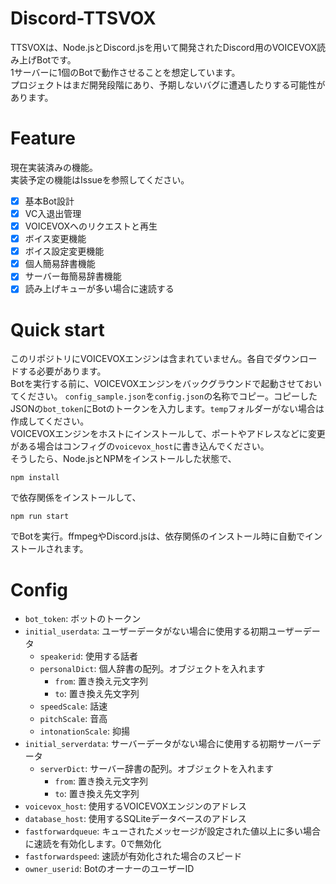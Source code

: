 # Discord-TTSVOX
TTSVOXは、Node.jsとDiscord.jsを用いて開発されたDiscord用のVOICEVOX読み上げBotです。   
1サーバーに1個のBotで動作させることを想定しています。   
プロジェクトはまだ開発段階にあり、予期しないバグに遭遇したりする可能性があります。

# Feature
現在実装済みの機能。   
実装予定の機能はIssueを参照してください。
- [x] 基本Bot設計
- [x] VC入退出管理
- [x] VOICEVOXへのリクエストと再生
- [x] ボイス変更機能
- [x] ボイス設定変更機能
- [x] 個人簡易辞書機能
- [x] サーバー毎簡易辞書機能
- [x] 読み上げキューが多い場合に速読する

# Quick start
このリポジトリにVOICEVOXエンジンは含まれていません。各自でダウンロードする必要があります。   
Botを実行する前に、VOICEVOXエンジンをバックグラウンドで起動させておいてください。
`config_sample.json`を`config.json`の名称でコピー。コピーしたJSONの`bot_token`にBotのトークンを入力します。`temp`フォルダーがない場合は作成してください。   
VOICEVOXエンジンをホストにインストールして、ポートやアドレスなどに変更がある場合はコンフィグの`voicevox_host`に書き込んでください。   
そうしたら、Node.jsとNPMをインストールした状態で、   
```
npm install
```
で依存関係をインストールして、   
```
npm run start
```
でBotを実行。ffmpegやDiscord.jsは、依存関係のインストール時に自動でインストールされます。

# Config
- `bot_token`: ボットのトークン
- `initial_userdata`: ユーザーデータがない場合に使用する初期ユーザーデータ
    - `speakerid`: 使用する話者
    - `personalDict`: 個人辞書の配列。オブジェクトを入れます
        - `from`: 置き換え元文字列
        - `to`: 置き換え先文字列
    - `speedScale`: 話速
    - `pitchScale`: 音高
    - `intonationScale`: 抑揚
- `initial_serverdata`: サーバーデータがない場合に使用する初期サーバーデータ
    - `serverDict`: サーバー辞書の配列。オブジェクトを入れます
        - `from`: 置き換え元文字列
        - `to`: 置き換え先文字列
- `voicevox_host`: 使用するVOICEVOXエンジンのアドレス
- `database_host`: 使用するSQLiteデータベースのアドレス
- `fastforwardqueue`: キューされたメッセージが設定された値以上に多い場合に速読を有効化します。0で無効化
- `fastforwardspeed`: 速読が有効化された場合のスピード
- `owner_userid`: BotのオーナーのユーザーID
